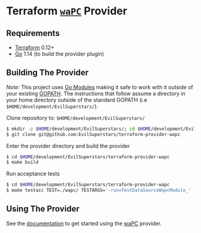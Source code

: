 Terraform [`waPC`](https://github.com/wapc) Provider
==============================

Requirements
------------

-	[Terraform](https://www.terraform.io/downloads.html) 0.12+
-	[Go](https://golang.org/doc/install) 1.14 (to build the provider plugin)

Building The Provider
---------------------

*Note:* This project uses [Go Modules](https://blog.golang.org/using-go-modules) making it safe to work with it outside of your existing [GOPATH](http://golang.org/doc/code.html#GOPATH). The instructions that follow assume a directory in your home directory outside of the standard GOPATH (i.e `$HOME/development/EvilSuperstars/`).

Clone repository to: `$HOME/development/EvilSuperstars/`

```sh
$ mkdir -p $HOME/development/EvilSuperstars/; cd $HOME/development/EvilSuperstars/
$ git clone git@github.com:EvilSuperstars/terraform-provider-wapc
```

Enter the provider directory and build the provider

```sh
$ cd $HOME/development/EvilSuperstars/terraform-provider-wapc
$ make build
```

Run acceptance tests

```sh
$ cd $HOME/development/EvilSuperstars/terraform-provider-wapc
$ make testacc TEST=./wapc/ TESTARGS='-run=TestDataSourceWapcModule_'
```

Using The Provider
------------------

See the [documentation](using.md) to get started using the [waPC](https://github.com/EvilSuperstars/terraform-provider-wapc) provider.
